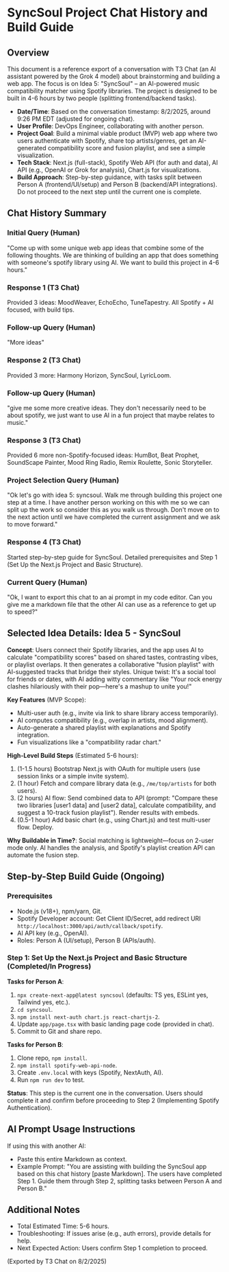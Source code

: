# SyncSoul Project Chat History and Build Guide

## Overview
This document is a reference export of a conversation with T3 Chat (an AI assistant powered by the Grok 4 model) about brainstorming and building a web app. The focus is on Idea 5: "SyncSoul" – an AI-powered music compatibility matcher using Spotify libraries. The project is designed to be built in 4-6 hours by two people (splitting frontend/backend tasks).

- **Date/Time**: Based on the conversation timestamp: 8/2/2025, around 9:26 PM EDT (adjusted for ongoing chat).
- **User Profile**: DevOps Engineer, collaborating with another person.
- **Project Goal**: Build a minimal viable product (MVP) web app where two users authenticate with Spotify, share top artists/genres, get an AI-generated compatibility score and fusion playlist, and see a simple visualization.
- **Tech Stack**: Next.js (full-stack), Spotify Web API (for auth and data), AI API (e.g., OpenAI or Grok for analysis), Chart.js for visualizations.
- **Build Approach**: Step-by-step guidance, with tasks split between Person A (frontend/UI/setup) and Person B (backend/API integrations). Do not proceed to the next step until the current one is complete.

## Chat History Summary

### Initial Query (Human)
"Come up with some unique web app ideas that combine some of the following thoughts. We are thinking of building an app that does something with someone's spotify library using AI. We want to build this project in 4-6 hours."

### Response 1 (T3 Chat)
Provided 3 ideas: MoodWeaver, EchoEcho, TuneTapestry. All Spotify + AI focused, with build tips.

### Follow-up Query (Human)
"More ideas"

### Response 2 (T3 Chat)
Provided 3 more: Harmony Horizon, SyncSoul, LyricLoom.

### Follow-up Query (Human)
"give me some more creative ideas. They don't necessarily need to be about spotify, we just want to use AI in a fun project that maybe relates to music."

### Response 3 (T3 Chat)
Provided 6 more non-Spotify-focused ideas: HumBot, Beat Prophet, SoundScape Painter, Mood Ring Radio, Remix Roulette, Sonic Storyteller.

### Project Selection Query (Human)
"Ok let's go with idea 5: syncsoul. Walk me through building this project one step at a time. I have another person working on this with me so we can split up the work so consider this as you walk us through. Don't move on to the next action until we have completed the current assignment and we ask to move forward."

### Response 4 (T3 Chat)
Started step-by-step guide for SyncSoul. Detailed prerequisites and Step 1 (Set Up the Next.js Project and Basic Structure).

### Current Query (Human)
"Ok, I want to export this chat to an ai prompt in my code editor. Can you give me a markdown file that the other AI can use as a reference to get up to speed?"

## Selected Idea Details: Idea 5 - SyncSoul

**Concept**: Users connect their Spotify libraries, and the app uses AI to calculate "compatibility scores" based on shared tastes, contrasting vibes, or playlist overlaps. It then generates a collaborative "fusion playlist" with AI-suggested tracks that bridge their styles. Unique twist: It's a social tool for friends or dates, with AI adding witty commentary like "Your rock energy clashes hilariously with their pop—here's a mashup to unite you!"

**Key Features** (MVP Scope):
- Multi-user auth (e.g., invite via link to share library access temporarily).
- AI computes compatibility (e.g., overlap in artists, mood alignment).
- Auto-generate a shared playlist with explanations and Spotify integration.
- Fun visualizations like a "compatibility radar chart."

**High-Level Build Steps** (Estimated 5-6 hours):
1. (1-1.5 hours) Bootstrap Next.js with OAuth for multiple users (use session links or a simple invite system).
2. (1 hour) Fetch and compare library data (e.g., `/me/top/artists` for both users).
3. (2 hours) AI flow: Send combined data to API (prompt: "Compare these two libraries [user1 data] and [user2 data], calculate compatibility, and suggest a 10-track fusion playlist"). Render results with embeds.
4. (0.5-1 hour) Add basic chart (e.g., using Chart.js) and test multi-user flow. Deploy.

**Why Buildable in Time?**: Social matching is lightweight—focus on 2-user mode only. AI handles the analysis, and Spotify's playlist creation API can automate the fusion step.

## Step-by-Step Build Guide (Ongoing)

### Prerequisites
- Node.js (v18+), npm/yarn, Git.
- Spotify Developer account: Get Client ID/Secret, add redirect URI `http://localhost:3000/api/auth/callback/spotify`.
- AI API key (e.g., OpenAI).
- Roles: Person A (UI/setup), Person B (APIs/auth).

### Step 1: Set Up the Next.js Project and Basic Structure (Completed/In Progress)
**Tasks for Person A**:
1. `npx create-next-app@latest syncsoul` (defaults: TS yes, ESLint yes, Tailwind yes, etc.).
2. `cd syncsoul`.
3. `npm install next-auth chart.js react-chartjs-2`.
4. Update `app/page.tsx` with basic landing page code (provided in chat).
5. Commit to Git and share repo.

**Tasks for Person B**:
1. Clone repo, `npm install`.
2. `npm install spotify-web-api-node`.
3. Create `.env.local` with keys (Spotify, NextAuth, AI).
4. Run `npm run dev` to test.

**Status**: This step is the current one in the conversation. Users should complete it and confirm before proceeding to Step 2 (Implementing Spotify Authentication).

## AI Prompt Usage Instructions
If using this with another AI:
- Paste this entire Markdown as context.
- Example Prompt: "You are assisting with building the SyncSoul app based on this chat history [paste Markdown]. The users have completed Step 1. Guide them through Step 2, splitting tasks between Person A and Person B."

## Additional Notes
- Total Estimated Time: 5-6 hours.
- Troubleshooting: If issues arise (e.g., auth errors), provide details for help.
- Next Expected Action: Users confirm Step 1 completion to proceed.

(Exported by T3 Chat on 8/2/2025)